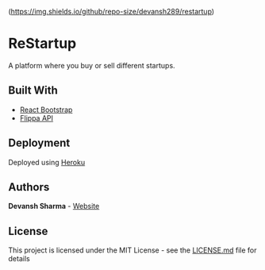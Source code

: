(https://img.shields.io/github/repo-size/devansh289/restartup)

# ReStartup
A platform where you buy or sell different startups.

## Built With

* [React Bootstrap](https://react-bootstrap.github.io/) 
* [Flippa API](https://developers.flippa.com/) 

## Deployment
Deployed using [Heroku](https://www.heroku.com/)

## Authors
 **Devansh Sharma**  - [Website](http://devansh-sharma.me)
 
## License

This project is licensed under the MIT License - see the [LICENSE.md](LICENSE) file for details
